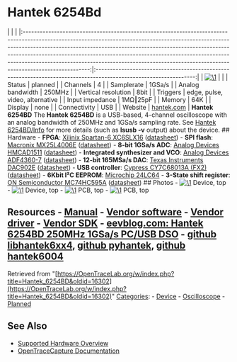 # Hantek 6254Bd

| | | |:-----------------------------------------------------------------------------------------------------------------------------------------------------------------------------------------------------------------------------------------------------------------------------------------------------------------------------------------------------------------------------------------------------------------------------:|:-----------------------------------------------------------------------------------------------------------------:| | [![\1](../../assets/hardware/general/\2)](./File:Hantek_6254bd_mugshot.png.html) | | | Status | planned | | Channels | 4 | | Samplerate | 1GSa/s | | Analog bandwidth | 250MHz | | Vertical resolution | 8bit | | Triggers | edge, pulse, video, alternative | | Input impedance | 1MΩ‖25pF | | Memory | 64K | | Display | none | | Connectivity | USB | | Website | [hantek.com](http://www.hantek.com/en/ProductDetail_2_10164.html) | **Hantek 6254BD** The **Hantek 6254BD** is a USB-based, 4-channel oscilloscope with an analog bandwidth of 250MHz and 1GSa/s sampling rate. See [Hantek 6254BD/Info](Hantek_6254BD/Info.html "Hantek 6254BD/Info") for more details (such as **lsusb -v** output) about the device. ## Hardware \- **FPGA**: [Xilinix Spartan-6 XC6SLX16](https://www.xilinx.com/products/silicon-devices/fpga/spartan-6.html#tabAnchor-productTable) ([datasheet](https://www.xilinx.com/support/documentation/data_sheets/ds160.pdf)) \- **SPI flash**: [Macronix MX25L4006E](http://www.macronix.com/en-us/products/NOR-Flash/Serial-NOR-Flash/Pages/spec.aspx?p=MX25L4006E) ([datasheet](http://www.macronix.com/Lists/Datasheet/Attachments/6705/MX25L4006E,%203V,%204Mb,%20v1.6.pdf)) \- **8-bit 1GSa/s ADC**: [Analog Devices HMCAD1511](http://www.analog.com/en/products/analog-to-digital-converters/standard-adc/high-speed-ad-10msps/hmcad1511.html) ([datasheet](http://www.analog.com/media/en/technical-documentation/data-sheets/hmcad1511.pdf)) \- **Integrated synthesizer and VCO**: [Analog Devices ADF4360-7](http://www.analog.com/en/products/clock-and-timing/phase-locked-loop/phase-locked-loop-w-integrated-vco/adf4360-7.html#product-overview) ([datasheet](http://www.analog.com/media/en/technical-documentation/data-sheets/ADF4360-7.pdf)) \- **12-bit 165MSa/s DAC**: [Texas Instruments DAC902E](http://www.ti.com/product/DAC902) ([datasheet](http://www.ti.com/general/docs/lit/getliterature.tsp?genericPartNumber=dac902&fileType=pdf)) \- **USB controller**: [Cypress CY7C68013A (FX2)](http://www.cypress.com/products/ez-usb-fx2lp) ([datasheet](http://www.cypress.com/file/138911/download)) \- **6Kbit I²C EEPROM**: [Microchip 24LC64](https://www.microchip.com/wwwproducts/en/24LC64) \- **3-State shift register**: [ON Semiconductor MC74HC595A](http://www.onsemi.com/PowerSolutions/product.do?id=MC74HC595A) ([datasheet](http://www.onsemi.com/pub/Collateral/MC74HC595A-D.PDF)) ## Photos \- 
[![\1](../../assets/hardware/general/\2)](./File:Hantek_6254bd_device_top.jpg.html)
Device, top
\- 
[![\1](../../assets/hardware/general/\2)](./File:Hantek_6254bd_device_bottom.jpg.html)
Device, top
\- 
[![\1](../../assets/hardware/general/\2)](./File:Hantek_6254bd_top.jpg.html)
PCB, top
\- 
[![\1](../../assets/hardware/general/\2)](./File:Hantek_6254bd_bottom.jpg.html)
PCB, top
## Resources \- [Manual](http://www.hantek.com/down.aspx?url=http%3a%2f%2fwww.hantek.com%2fProduct%2fHantek6000BX%2fHT6004BX_Manual.pdf) \- [Vendor software](http://www.hantek.com/down.aspx?url=http%3a%2f%2fwww.hantek.com%2fProduct%2fHantek6000BX%2fHT6004BX_Software.zip) \- [Vendor driver](http://www.hantek.com/down.aspx?url=http%3a%2f%2fwww.hantek.com%2fProduct%2fHantek6000BX%2fHT6004BX_Driver.zip) \- [Vendor SDK](http://www.hantek.com/down.aspx?url=http%3a%2f%2fwww.hantek.com%2fProduct%2fHantek6000BX%2fHT6004BX_SDK.zip) \- [eevblog.com: Hantek 6254BD 250MHz 1GSa/s PC/USB DSO](http://www.eevblog.com/forum/testgear/hantek-6254bd-250mhz-1gsas-pcusb-dso/) \- [github libhantek6xx4](https://github.com/pvachon/libhantek6xx4), [github pyhantek](https://github.com/danielkucera/pyhantek), [github hantek6004](https://github.com/hackhantek/hantek6004)
Retrieved from "[https://OpenTraceLab.org/w/index.php?title=Hantek_6254BD&oldid=16302](https://OpenTraceLab.org/w/index.php?title=Hantek_6254BD&oldid=16302)" 
[Categories](specialcategories-specialcategories.md): \- [Device](./Category:Device.html "Category:Device") \- [Oscilloscope](./Category:Oscilloscope.html "Category:Oscilloscope") \- [Planned](./Category:Planned.html "Category:Planned")

## See Also
- [Supported Hardware Overview](../supported-hardware.md)
- [OpenTraceCapture Documentation](../../opentracecapture/overview.md)
